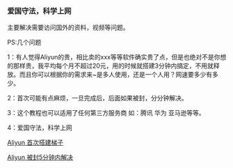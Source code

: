 ### 爱国守法，科学上网

主要解决需要访问国外的资料，视频等问题。

PS:几个问题

1：有人觉得Aliyun的贵，相比卖的xxx等等软件确实贵了点，但是也绝对不是你想的那样贵，我平均每个月不超过20元，用的时候就搭建3分钟内搞定，不用就释放。而且你可以根据你的需求来~是多人使用，还是一个人用？网速要多少有多少。

2：首次可能有点麻烦，一旦完成后，后面如果被封，分分钟解决。

3：这个教程也可以适用了任何第三方服务商 如：腾讯 华为 亚马逊等等。

4：爱国守法，科学上网

[Aliyun 首次搭建梯子](./ALIYUN.md)

[Aliyun 被封5分钟内解决](./ALIYUN_1.md)
